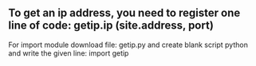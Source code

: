 To get an ip address, you need to register one line of code: getip.ip (site.address, port)
---
For import module download file: getip.py and create blank script python and write the given line: import getip
